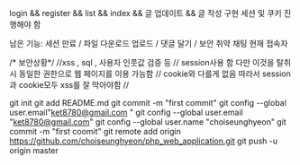 login && register && list && index && 글 업데이트 && 글 작성 구현
세션 및 쿠키 진행해야 함


남은 기능: 세션 만료 / 파일 다운로드 업로드 / 댓글 달기 / 보안 취약
채팅  현재 접속자

/* 보안상황*/
//xss , sql , 사용자 인풋값 검증 등
// session사용 함 다만 이것을 탈취 시 동일한 권한으로 웹 페이지를 이용 가능함
// cookie와 다를게 없음 따라서 session과 cookie모두 xss를 잘 막아야함
//


git init
git add README.md
git commit -m "first commit"
git config --global user.email"ket8780@gmail.com
"
git config --global user.email "ket8780@gmail.com"
git config --global user.name "choiseunghyeon"
git commit -m "first coomit"
git remote add origin https://github.com/choiseunghyeon/php_web_application.git
git push -u origin master
